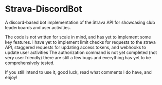 # Strava-DiscordBot
A discord-based bot implementation of the Strava API for showcasing club leaderboards and user activities.

The code is not written for scale in mind, and has yet to implement some key features.
I have yet to implement limit checks for requests to the strava API, staggered requests for updating access tokens, and webhooks to update user activities
The authorization command is not yet completed (not very user friendly)
there are still a few bugs and everything has yet to be comprehensively tested.

If you still intend to use it, good luck, read what comments I do have, and enjoy!
